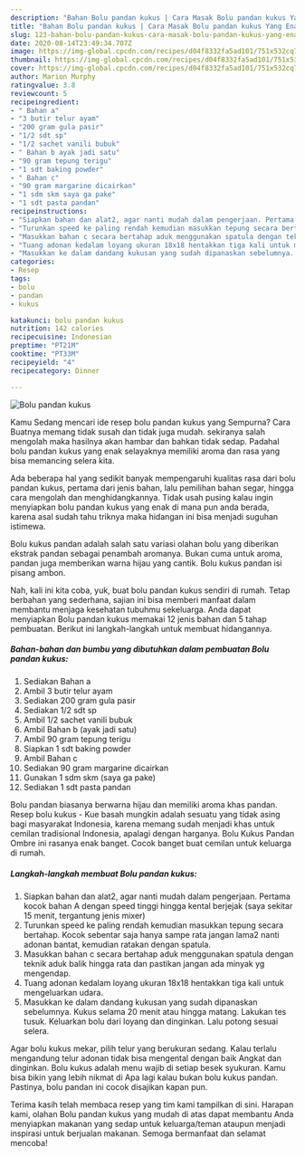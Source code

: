 ```yaml
---
description: "Bahan Bolu pandan kukus | Cara Masak Bolu pandan kukus Yang Enak Dan Mudah"
title: "Bahan Bolu pandan kukus | Cara Masak Bolu pandan kukus Yang Enak Dan Mudah"
slug: 123-bahan-bolu-pandan-kukus-cara-masak-bolu-pandan-kukus-yang-enak-dan-mudah
date: 2020-08-14T23:49:34.707Z
image: https://img-global.cpcdn.com/recipes/d04f8332fa5ad101/751x532cq70/bolu-pandan-kukus-foto-resep-utama.jpg
thumbnail: https://img-global.cpcdn.com/recipes/d04f8332fa5ad101/751x532cq70/bolu-pandan-kukus-foto-resep-utama.jpg
cover: https://img-global.cpcdn.com/recipes/d04f8332fa5ad101/751x532cq70/bolu-pandan-kukus-foto-resep-utama.jpg
author: Marion Murphy
ratingvalue: 3.8
reviewcount: 5
recipeingredient:
- " Bahan a"
- "3 butir telur ayam"
- "200 gram gula pasir"
- "1/2 sdt sp"
- "1/2 sachet vanili bubuk"
- " Bahan b ayak jadi satu"
- "90 gram tepung terigu"
- "1 sdt baking powder"
- " Bahan c"
- "90 gram margarine dicairkan"
- "1 sdm skm saya ga pake"
- "1 sdt pasta pandan"
recipeinstructions:
- "Siapkan bahan dan alat2, agar nanti mudah dalam pengerjaan. Pertama kocok bahan A dengan speed tinggi hingga kental berjejak (saya sekitar 15 menit, tergantung jenis mixer)"
- "Turunkan speed ke paling rendah kemudian masukkan tepung secara bertahap. Kocok sebentar saja hanya sampe rata jangan lama2 nanti adonan bantat, kemudian ratakan dengan spatula."
- "Masukkan bahan c secara bertahap aduk menggunakan spatula dengan teknik aduk balik hingga rata dan pastikan jangan ada minyak yg mengendap."
- "Tuang adonan kedalam loyang ukuran 18x18 hentakkan tiga kali untuk mengeluarkan udara."
- "Masukkan ke dalam dandang kukusan yang sudah dipanaskan sebelumnya. Kukus selama 20 menit atau hingga matang. Lakukan tes tusuk. Keluarkan bolu dari loyang dan dinginkan. Lalu potong sesuai selera."
categories:
- Resep
tags:
- bolu
- pandan
- kukus

katakunci: bolu pandan kukus 
nutrition: 142 calories
recipecuisine: Indonesian
preptime: "PT21M"
cooktime: "PT33M"
recipeyield: "4"
recipecategory: Dinner

---
```



![Bolu pandan kukus](https://img-global.cpcdn.com/recipes/d04f8332fa5ad101/751x532cq70/bolu-pandan-kukus-foto-resep-utama.jpg)

Kamu Sedang mencari ide resep bolu pandan kukus yang Sempurna? Cara Buatnya memang tidak susah dan tidak juga mudah. sekiranya salah mengolah maka hasilnya akan hambar dan bahkan tidak sedap. Padahal bolu pandan kukus yang enak selayaknya memiliki aroma dan rasa yang bisa memancing selera kita.

Ada beberapa hal yang sedikit banyak mempengaruhi kualitas rasa dari bolu pandan kukus, pertama dari jenis bahan, lalu pemilihan bahan segar, hingga cara mengolah dan menghidangkannya. Tidak usah pusing kalau ingin menyiapkan bolu pandan kukus yang enak di mana pun anda berada, karena asal sudah tahu triknya maka hidangan ini bisa menjadi suguhan istimewa.

Bolu kukus pandan adalah salah satu variasi olahan bolu yang diberikan ekstrak pandan sebagai penambah aromanya. Bukan cuma untuk aroma, pandan juga memberikan warna hijau yang cantik. Bolu kukus pandan isi pisang ambon.


Nah, kali ini kita coba, yuk, buat bolu pandan kukus sendiri di rumah. Tetap berbahan yang sederhana, sajian ini bisa memberi manfaat dalam membantu menjaga kesehatan tubuhmu sekeluarga. Anda dapat menyiapkan Bolu pandan kukus memakai 12 jenis bahan dan 5 tahap pembuatan. Berikut ini langkah-langkah untuk membuat hidangannya.

<!--inarticleads1-->

##### Bahan-bahan dan bumbu yang dibutuhkan dalam pembuatan Bolu pandan kukus:

1. Sediakan  Bahan a
1. Ambil 3 butir telur ayam
1. Sediakan 200 gram gula pasir
1. Sediakan 1/2 sdt sp
1. Ambil 1/2 sachet vanili bubuk
1. Ambil  Bahan b (ayak jadi satu)
1. Ambil 90 gram tepung terigu
1. Siapkan 1 sdt baking powder
1. Ambil  Bahan c
1. Sediakan 90 gram margarine dicairkan
1. Gunakan 1 sdm skm (saya ga pake)
1. Sediakan 1 sdt pasta pandan


Bolu pandan biasanya berwarna hijau dan memiliki aroma khas pandan. Resep bolu kukus - Kue basah mungkin adalah sesuatu yang tidak asing bagi masyarakat Indonesia, karena memang sudah menjadi khas untuk cemilan tradisional Indonesia, apalagi dengan harganya. Bolu Kukus Pandan Ombre ini rasanya enak banget. Cocok banget buat cemilan untuk keluarga di rumah. 

<!--inarticleads2-->

##### Langkah-langkah membuat Bolu pandan kukus:

1. Siapkan bahan dan alat2, agar nanti mudah dalam pengerjaan. Pertama kocok bahan A dengan speed tinggi hingga kental berjejak (saya sekitar 15 menit, tergantung jenis mixer)
1. Turunkan speed ke paling rendah kemudian masukkan tepung secara bertahap. Kocok sebentar saja hanya sampe rata jangan lama2 nanti adonan bantat, kemudian ratakan dengan spatula.
1. Masukkan bahan c secara bertahap aduk menggunakan spatula dengan teknik aduk balik hingga rata dan pastikan jangan ada minyak yg mengendap.
1. Tuang adonan kedalam loyang ukuran 18x18 hentakkan tiga kali untuk mengeluarkan udara.
1. Masukkan ke dalam dandang kukusan yang sudah dipanaskan sebelumnya. Kukus selama 20 menit atau hingga matang. Lakukan tes tusuk. Keluarkan bolu dari loyang dan dinginkan. Lalu potong sesuai selera.


Agar bolu kukus mekar, pilih telur yang berukuran sedang. Kalau terlalu mengandung telur adonan tidak bisa mengental dengan baik Angkat dan dinginkan. Bolu kukus adalah menu wajib di setiap besek syukuran. Kamu bisa bikin yang lebih nikmat di Apa lagi kalau bukan bolu kukus pandan. Pastinya, bolu pandan ini cocok disajikan kapan pun. 

Terima kasih telah membaca resep yang tim kami tampilkan di sini. Harapan kami, olahan Bolu pandan kukus yang mudah di atas dapat membantu Anda menyiapkan makanan yang sedap untuk keluarga/teman ataupun menjadi inspirasi untuk berjualan makanan. Semoga bermanfaat dan selamat mencoba!
